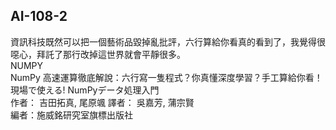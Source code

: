 ## AI-108-2
資訊科技既然可以把一個藝術品毀掉亂批評，六行算給你看真的看到了，我覺得很噁心，拜託了那行改掉這世界就會平靜很多。  
NUMPY  
NumPy 高速運算徹底解說：六行寫一隻程式？你真懂深度學習？手工算給你看！  
現場で使える! NumPyデータ処理入門  
作者： 吉田拓真, 尾原颯   譯者： 吳嘉芳, 蒲宗賢  
編者：施威銘研究室旗標出版社   
